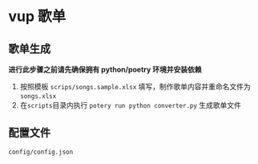# vup 歌单

## 歌单生成

**进行此步骤之前请先确保拥有 python/poetry 环境并安装依赖**

1. 按照模板 `scrips/songs.sample.xlsx` 填写，制作歌单内容并重命名文件为`songs.xlsx`
2. 在`scripts`目录内执行 `potery run python converter.py` 生成歌单文件

## 配置文件

`config/config.json`
